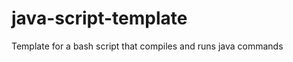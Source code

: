 java-script-template
====================

Template for a bash script that compiles and runs java commands
